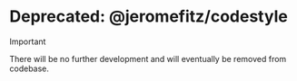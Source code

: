 # Deprecated: @jeromefitz/codestyle

> [!IMPORTANT]
>
> There will be no further development and will eventually be removed from codebase.
